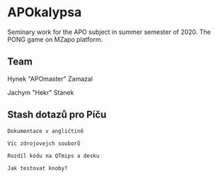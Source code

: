 # APOkalypsa
Seminary work for the APO subject in summer semester of 2020. The PONG game on MZapo platform.

## Team
Hynek "APOmaster" Zamazal

Jachym "Hekr" Stanek

## Stash dotazů pro Píču
	Dokumentace v angličtině
	
	Víc zdrojovejch souborů
	
	Rozdíl kódu na QTmips a desku
	
	Jak testovat knoby?
